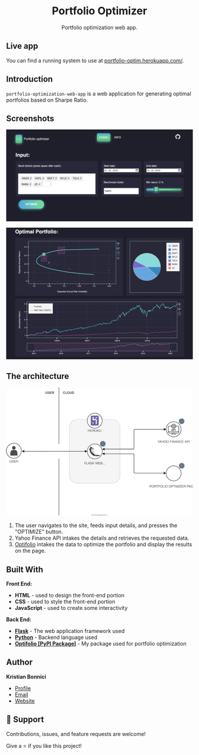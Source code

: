 <h1 align="center">Portfolio Optimizer</h1>

<p align="center">Portfolio optimization web app.</p>

## Live app

You can find a running system to use at [portfolio-optim.herokuapp.com/](https://portfolio-optim.herokuapp.com/).

## Introduction
`portfolio-optimization-web-app` is a web application for generating optimal portfolios based on Sharpe Ratio.


## Screenshots

<p align="center">
  <img src="https://github.com/kristianbonnici/portfolio-optimization-web-app/blob/master/portfoliodash/static/images/Screenshot1.png?raw=true" width="800" />
</p>
<p align="center">
  <img src="https://github.com/kristianbonnici/portfolio-optimization-web-app/blob/master/portfoliodash/static/images/Screenshot2.png?raw=true" width="800" />
</p>

## The architecture

<p align="center">
  <img src="https://github.com/kristianbonnici/portfolio-optimization-web-app/blob/master/portfoliodash/static/images/Portfolio-Optimizer-Architecture.drawio.svg?raw=true" width="800" />
</p>

1. The user navigates to the site, feeds input details, and presses the "OPTIMIZE" button.
2. Yahoo Finance API intakes the details and retrieves the requested data.
3. [Optifolio](https://github.com/kristianbonnici/optifolio) intakes the data to optimize the portfolio and display the results on the page.

## Built With

**Front End:**
- **HTML** - used to design the front-end portion
- **CSS** - used to style the front-end portion
- **JavaScript** - used to create some interactivity

**Back End:**
- **[Flask](https://flask.palletsprojects.com/en/2.0.x/)** - The web application framework used
- **[Python](https://www.python.org/)** - Backend language used
- **[Optifolio [PyPI Package]](https://github.com/kristianbonnici/optifolio)** - My package used for portfolio optimization

## Author

**Kristian Bonnici**

- [Profile](https://github.com/kristianbonnici)
- [Email](mailto:kristian.bonnici@aalto.fi)
- [Website](https://kristianbonnici.github.io/)

## 🤝 Support

Contributions, issues, and feature requests are welcome!

Give a ⭐️ if you like this project!
